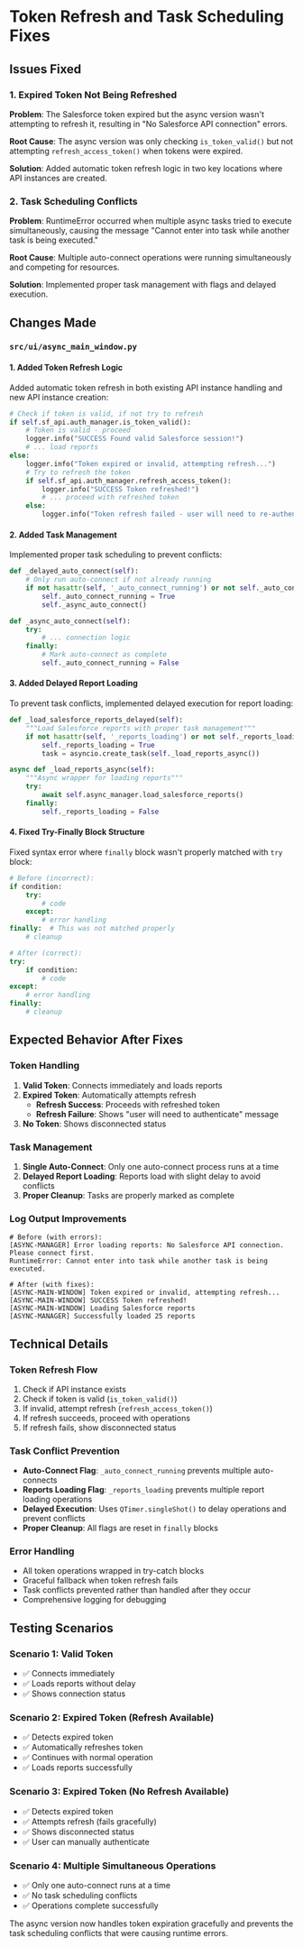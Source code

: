 # Token Refresh and Task Scheduling Fixes

## Issues Fixed

### 1. Expired Token Not Being Refreshed
**Problem**: The Salesforce token expired but the async version wasn't attempting to refresh it, resulting in "No Salesforce API connection" errors.

**Root Cause**: The async version was only checking `is_token_valid()` but not attempting `refresh_access_token()` when tokens were expired.

**Solution**: Added automatic token refresh logic in two key locations where API instances are created.

### 2. Task Scheduling Conflicts
**Problem**: RuntimeError occurred when multiple async tasks tried to execute simultaneously, causing the message "Cannot enter into task while another task is being executed."

**Root Cause**: Multiple auto-connect operations were running simultaneously and competing for resources.

**Solution**: Implemented proper task management with flags and delayed execution.

## Changes Made

### `src/ui/async_main_window.py`

#### 1. Added Token Refresh Logic
Added automatic token refresh in both existing API instance handling and new API instance creation:

```python
# Check if token is valid, if not try to refresh
if self.sf_api.auth_manager.is_token_valid():
    # Token is valid - proceed
    logger.info("SUCCESS Found valid Salesforce session!")
    # ... load reports
else:
    logger.info("Token expired or invalid, attempting refresh...")
    # Try to refresh the token
    if self.sf_api.auth_manager.refresh_access_token():
        logger.info("SUCCESS Token refreshed!")
        # ... proceed with refreshed token
    else:
        logger.info("Token refresh failed - user will need to re-authenticate")
```

#### 2. Added Task Management
Implemented proper task scheduling to prevent conflicts:

```python
def _delayed_auto_connect(self):
    # Only run auto-connect if not already running
    if not hasattr(self, '_auto_connect_running') or not self._auto_connect_running:
        self._auto_connect_running = True
        self._async_auto_connect()

def _async_auto_connect(self):
    try:
        # ... connection logic
    finally:
        # Mark auto-connect as complete
        self._auto_connect_running = False
```

#### 3. Added Delayed Report Loading
To prevent task conflicts, implemented delayed execution for report loading:

```python
def _load_salesforce_reports_delayed(self):
    """Load Salesforce reports with proper task management"""
    if not hasattr(self, '_reports_loading') or not self._reports_loading:
        self._reports_loading = True
        task = asyncio.create_task(self._load_reports_async())

async def _load_reports_async(self):
    """Async wrapper for loading reports"""
    try:
        await self.async_manager.load_salesforce_reports()
    finally:
        self._reports_loading = False
```

#### 4. Fixed Try-Finally Block Structure
Fixed syntax error where `finally` block wasn't properly matched with `try` block:

```python
# Before (incorrect):
if condition:
    try:
        # code
    except:
        # error handling
finally:  # This was not matched properly
    # cleanup

# After (correct):
try:
    if condition:
        # code
except:
    # error handling
finally:
    # cleanup
```

## Expected Behavior After Fixes

### Token Handling
1. **Valid Token**: Connects immediately and loads reports
2. **Expired Token**: Automatically attempts refresh
   - **Refresh Success**: Proceeds with refreshed token
   - **Refresh Failure**: Shows "user will need to authenticate" message
3. **No Token**: Shows disconnected status

### Task Management
1. **Single Auto-Connect**: Only one auto-connect process runs at a time
2. **Delayed Report Loading**: Reports load with slight delay to avoid conflicts
3. **Proper Cleanup**: Tasks are properly marked as complete

### Log Output Improvements
```
# Before (with errors):
[ASYNC-MANAGER] Error loading reports: No Salesforce API connection. Please connect first.
RuntimeError: Cannot enter into task while another task is being executed.

# After (with fixes):
[ASYNC-MAIN-WINDOW] Token expired or invalid, attempting refresh...
[ASYNC-MAIN-WINDOW] SUCCESS Token refreshed!
[ASYNC-MAIN-WINDOW] Loading Salesforce reports
[ASYNC-MANAGER] Successfully loaded 25 reports
```

## Technical Details

### Token Refresh Flow
1. Check if API instance exists
2. Check if token is valid (`is_token_valid()`)
3. If invalid, attempt refresh (`refresh_access_token()`)
4. If refresh succeeds, proceed with operations
5. If refresh fails, show disconnected status

### Task Conflict Prevention
- **Auto-Connect Flag**: `_auto_connect_running` prevents multiple auto-connects
- **Reports Loading Flag**: `_reports_loading` prevents multiple report loading operations
- **Delayed Execution**: Uses `QTimer.singleShot()` to delay operations and prevent conflicts
- **Proper Cleanup**: All flags are reset in `finally` blocks

### Error Handling
- All token operations wrapped in try-catch blocks
- Graceful fallback when token refresh fails
- Task conflicts prevented rather than handled after they occur
- Comprehensive logging for debugging

## Testing Scenarios

### Scenario 1: Valid Token
- ✅ Connects immediately
- ✅ Loads reports without delay
- ✅ Shows connection status

### Scenario 2: Expired Token (Refresh Available)
- ✅ Detects expired token
- ✅ Automatically refreshes token
- ✅ Continues with normal operation
- ✅ Loads reports successfully

### Scenario 3: Expired Token (No Refresh Available)
- ✅ Detects expired token
- ✅ Attempts refresh (fails gracefully)
- ✅ Shows disconnected status
- ✅ User can manually authenticate

### Scenario 4: Multiple Simultaneous Operations
- ✅ Only one auto-connect runs at a time
- ✅ No task scheduling conflicts
- ✅ Operations complete successfully

The async version now handles token expiration gracefully and prevents the task scheduling conflicts that were causing runtime errors.